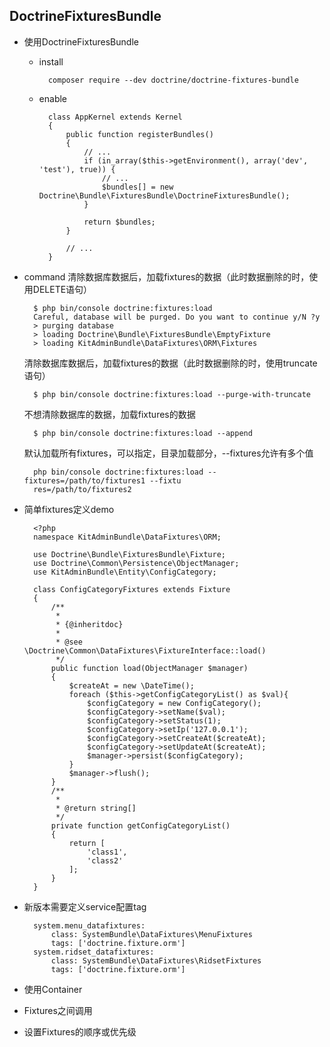 ## DoctrineFixturesBundle
- 使用DoctrineFixturesBundle
	- install
		
			composer require --dev doctrine/doctrine-fixtures-bundle
	- enable
	
			class AppKernel extends Kernel
			{
			    public function registerBundles()
			    {
			        // ...
			        if (in_array($this->getEnvironment(), array('dev', 'test'), true)) {
			            // ...
			            $bundles[] = new Doctrine\Bundle\FixturesBundle\DoctrineFixturesBundle();
			        }
			
			        return $bundles;
			    }
			
			    // ...
			}
- command
	清除数据库数据后，加载fixtures的数据（此时数据删除的时，使用DELETE语句）

		$ php bin/console doctrine:fixtures:load
		Careful, database will be purged. Do you want to continue y/N ?y
  		> purging database
  		> loading Doctrine\Bundle\FixturesBundle\EmptyFixture
  		> loading KitAdminBundle\DataFixtures\ORM\Fixtures
  	
	清除数据库数据后，加载fixtures的数据（此时数据删除的时，使用truncate语句）

		$ php bin/console doctrine:fixtures:load --purge-with-truncate 
	不想清除数据库的数据，加载fixtures的数据

		$ php bin/console doctrine:fixtures:load --append
	默认加载所有fixtures，可以指定，目录加载部分，--fixtures允许有多个值 
		
		php bin/console doctrine:fixtures:load --fixtures=/path/to/fixtures1 --fixtu
		res=/path/to/fixtures2
		
- 简单fixtures定义demo

		<?php
		namespace KitAdminBundle\DataFixtures\ORM;
		
		use Doctrine\Bundle\FixturesBundle\Fixture;
		use Doctrine\Common\Persistence\ObjectManager;
		use KitAdminBundle\Entity\ConfigCategory;
		
		class ConfigCategoryFixtures extends Fixture
		{
		    /**
		     *
		     * {@inheritdoc}
		     *
		     * @see \Doctrine\Common\DataFixtures\FixtureInterface::load()
		     */
		    public function load(ObjectManager $manager)
		    {
		        $createAt = new \DateTime();
		        foreach ($this->getConfigCategoryList() as $val){
		            $configCategory = new ConfigCategory();
		            $configCategory->setName($val);
		            $configCategory->setStatus(1);
		            $configCategory->setIp('127.0.0.1');
		            $configCategory->setCreateAt($createAt);
		            $configCategory->setUpdateAt($createAt);
		            $manager->persist($configCategory);
		        }
		        $manager->flush();
		    }
		    /**
		     * 
		     * @return string[]
		     */
		    private function getConfigCategoryList()
		    {
		        return [
		            'class1',
		            'class2'
		        ];
		    }
		}
        
- 新版本需要定义service配置tag

        system.menu_datafixtures:
            class: SystemBundle\DataFixtures\MenuFixtures
            tags: ['doctrine.fixture.orm']
        system.ridset_datafixtures:
            class: SystemBundle\DataFixtures\RidsetFixtures
            tags: ['doctrine.fixture.orm']
- 使用Container 
- Fixtures之间调用
- 设置Fixtures的顺序或优先级
